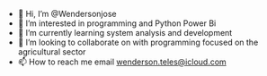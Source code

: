 - 👋 Hi, I’m @Wendersonjose
- 👀 I’m interested in programming and Python Power Bi
- 🌱 I’m currently learning system analysis and development
- 💞️ I’m looking to collaborate on with programming focused on the agricultural sector
- 📫 How to reach me email wenderson.teles@icloud.com
<!---
Wendersonjose/Wendersonjose is a ✨ special ✨ repository because its `README.md` (this file) appears on your GitHub profile.
You can click the Preview link to take a look at your changes.
--->
